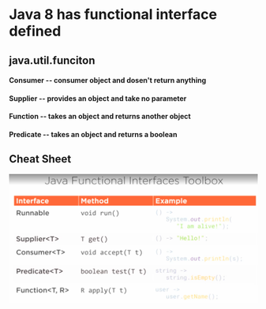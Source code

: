 # Java 8 has functional interface defined 

## java.util.funciton

#### Consumer -- consumer object and dosen't return anything 
#### Supplier -- provides an object and take no parameter 
#### Function -- takes an object and returns another object
#### Predicate -- takes an object and returns a boolean 

## Cheat Sheet

![](https://github.com/bhargrah/java_lambda_expression/blob/master/src/resources/CheatSheet.png)
